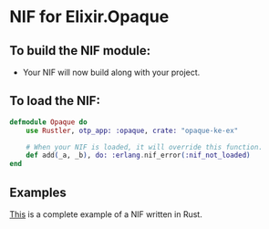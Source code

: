# NIF for Elixir.Opaque

## To build the NIF module:

- Your NIF will now build along with your project.

## To load the NIF:

```elixir
defmodule Opaque do
    use Rustler, otp_app: :opaque, crate: "opaque-ke-ex"

    # When your NIF is loaded, it will override this function.
    def add(_a, _b), do: :erlang.nif_error(:nif_not_loaded)
end
```

## Examples

[This](https://github.com/hansihe/NifIo) is a complete example of a NIF written in Rust.
